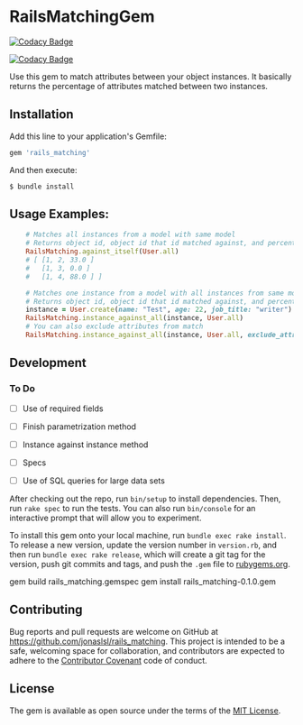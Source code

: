 # RailsMatchingGem

[![Codacy Badge](https://api.codacy.com/project/badge/Grade/3baa719452574539b3a6f12577dfa8c0)](https://www.codacy.com/app/jonas_9/rails_matching?utm_source=github.com&amp;utm_medium=referral&amp;utm_content=matilhaestudio/rails_matching&amp;utm_campaign=Badge_Grade)

[![Codacy Badge](https://api.codacy.com/project/badge/Coverage/3baa719452574539b3a6f12577dfa8c0)](https://www.codacy.com/app/jonas_9/rails_matching?utm_source=github.com&utm_medium=referral&utm_content=matilhaestudio/rails_matching&utm_campaign=Badge_Coverage)

Use this gem to match attributes between your object instances. 
It basically returns the percentage of attributes matched between two instances.


## Installation

Add this line to your application's Gemfile:

```ruby
gem 'rails_matching'
```

And then execute:

    $ bundle install

## Usage Examples:

```ruby
	# Matches all instances from a model with same model
	# Returns object id, object id that id matched against, and percentage of match
	RailsMatching.against_itself(User.all)
	# [ [1, 2, 33.0 ]
	#   [1, 3, 0.0 ]
	#   [1, 4, 88.0 ] ]
```

```ruby
	# Matches one instance from a model with all instances from same model
	# Returns object id, object id that id matched against, and percentage of match
	instance = User.create(name: "Test", age: 22, job_title: "writer")
	RailsMatching.instance_against_all(instance, User.all)
	# You can also exclude attributes from match
	RailsMatching.instance_against_all(instance, User.all, exclude_attrs: ["name"])
```

## Development

### To Do

- [ ] Use of required fields
- [ ] Finish parametrization method
- [ ] Instance against instance method
- [ ] Specs
- [ ] Use of SQL queries for large data sets


After checking out the repo, run `bin/setup` to install dependencies. Then, run `rake spec` to run the tests. You can also run `bin/console` for an interactive prompt that will allow you to experiment.

To install this gem onto your local machine, run `bundle exec rake install`. To release a new version, update the version number in `version.rb`, and then run `bundle exec rake release`, which will create a git tag for the version, push git commits and tags, and push the `.gem` file to [rubygems.org](https://rubygems.org).

gem build rails_matching.gemspec
gem install rails_matching-0.1.0.gem  

## Contributing

Bug reports and pull requests are welcome on GitHub at https://github.com/jonaslsl/rails_matching. This project is intended to be a safe, welcoming space for collaboration, and contributors are expected to adhere to the [Contributor Covenant](http://contributor-covenant.org) code of conduct.


## License

The gem is available as open source under the terms of the [MIT License](http://opensource.org/licenses/MIT).

